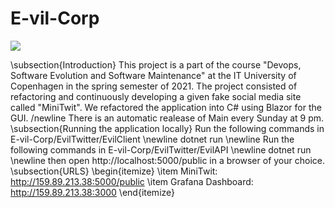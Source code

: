 # E-vil-Corp

<img src = "https://i.imgur.com/UGRdyq0.png"/><br/>

\subsection{Introduction}
This project is a part of the course "Devops, Software Evolution and Software Maintenance" at the IT University of Copenhagen in the spring semester of 2021.
    The project consisted of refactoring and continuously developing a given fake social media site called "MiniTwit". We refactored the application into C# using Blazor for the GUI. /newline
There is an automatic realease of Main every Sunday at 9 pm.
\subsection{Running the application locally}
    Run the following commands in E-vil-Corp/EvilTwitter/EvilClient \newline
      dotnet run \newline
    Run the following commands in E-vil-Corp/EvilTwitter/EvilAPI \newline 
      dotnet run \newline
    then open http://localhost:5000/public in a browser of your choice.
\subsection{URLS}
    \begin{itemize}
        \item MiniTwit: http://159.89.213.38:5000/public
        \item Grafana Dashboard: http://159.89.213.38:3000
    \end{itemize}
